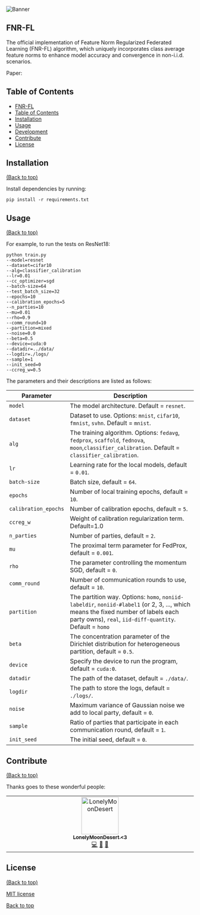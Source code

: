 ![Banner](https://cdn.jsdelivr.net/gh/LonelyMoonDesert/BlogImgBed2@main/img/20231211183533.png)

## FNR-FL

The official implementation of Feature Norm Regularized Federated Learning (FNR-FL) algorithm, which uniquely incorporates class average feature norms to enhance model accuracy and convergence in non-i.i.d. scenarios.

Paper: 



## Table of Contents

- [FNR-FL](#project-title)
- [Table of Contents](#table-of-contents)
- [Installation](#installation)
- [Usage](#usage)
- [Development](#development)
- [Contribute](#contribute)
- [License](#license)

## Installation
[(Back to top)](#table-of-contents)

Install dependencies by running:

```shell
pip install -r requirements.txt
```



## Usage
[(Back to top)](#table-of-contents)

For example, to run the tests on ResNet18:

```shell
python train.py 
--model=resnet
--dataset=cifar10
--alg=classifier_calibration
--lr=0.01
--cc_optimizer=sgd
--batch-size=64
--test_batch_size=32
--epochs=10
--calibration_epochs=5
--n_parties=10
--mu=0.01
--rho=0.9
--comm_round=10
--partition=mixed
--noise=0.0
--beta=0.5
--device=cuda:0
--datadir=../data/
--logdir=./logs/
--sample=1
--init_seed=0
--ccreg_w=0.5
```

The parameters and their descriptions are listed as follows:

| Parameter            | Description                                                  |
| -------------------- | ------------------------------------------------------------ |
| `model`              | The model architecture. Default = `resnet`.                  |
| `dataset`            | Dataset to use. Options: `mnist`, `cifar10`, `fmnist`, `svhn`. Default = `mnist`. |
| `alg`                | The training algorithm. Options: `fedavg`, `fedprox`, `scaffold`, `fednova`, `moon`,`classifier_calibration`. Default = `classifier_calibration`. |
| `lr`                 | Learning rate for the local models, default = `0.01`.        |
| `batch-size`         | Batch size, default = `64`.                                  |
| `epochs`             | Number of local training epochs, default = `10`.             |
| `calibration_epochs` | Number of calibration epochs, default = `5`.                 |
| `ccreg_w`            | Weight of calibration regularization term. Default=1.0       |
| `n_parties`          | Number of parties, default = `2`.                            |
| `mu`                 | The proximal term parameter for FedProx, default = `0.001`.  |
| `rho`                | The parameter controlling the momentum SGD, default = `0`.   |
| `comm_round`         | Number of communication rounds to use, default = `10`.       |
| `partition`          | The partition way. Options: `homo`, `noniid-labeldir`, `noniid-#label1` (or 2, 3, ..., which means the fixed number of labels each party owns), `real`, `iid-diff-quantity`. Default = `homo` |
| `beta`               | The concentration parameter of the Dirichlet distribution for heterogeneous partition, default = `0.5`. |
| `device`             | Specify the device to run the program, default = `cuda:0`.   |
| `datadir`            | The path of the dataset, default = `./data/`.                |
| `logdir`             | The path to store the logs, default = `./logs/`.             |
| `noise`              | Maximum variance of Gaussian noise we add to local party, default = `0`. |
| `sample`             | Ratio of parties that participate in each communication round, default = `1`. |
| `init_seed`          | The initial seed, default = `0`.                             |

## Contribute
[(Back to top)](#table-of-contents)

Thanks goes to these wonderful people:

<table>
  <tbody>
    <tr>
      <td align="center" valign="top" width="14.28%"><a href="https://github.com/LonelyMoonDesert"><img src="https://avatars.githubusercontent.com/u/56340292?v=4" width="100px;" alt="LonelyMoonDesert"/><br /><sub><b>LonelyMoonDesert <3</b></sub></a><br /><a href="https://github.com/LonelyMoonDesert/FNR-FL/commits?author=LonelyMoonDesert" title="Code">💻</a> <a href="#design-YegorZaremba" title="Design">🎨</a> <a href="#ideas-YegorZaremba" title="Ideas, Planning, & Feedback">🤔</a></td>
    </tr>
  </tbody>
</table>



## License
[(Back to top)](#table-of-contents)

[MIT license](./LICENSE-FNR-FL)

























































[Back to top](#table-of-contents)
